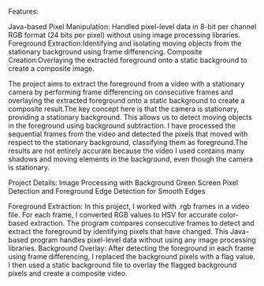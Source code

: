 Features:

Java-based Pixel Manipulation: Handled pixel-level data in 8-bit per channel RGB format (24 bits per pixel) without using image processing libraries.
Foreground Extraction:Identifying and isolating moving objects from the stationary background using frame differencing.
Composite Creation:Overlaying the extracted foreground onto a static background to create a composite image.

The project aims to extract the foreground from a video with a stationary camera by performing frame differencing on consecutive frames and overlaying the extracted foreground onto a static background to create a composite result.The key concept here is that the camera is stationary, providing a stationary background. This allows us to detect moving objects in the foreground using background subtraction. I have processed the sequential frames from the video and detected the pixels that moved with respect to the stationary background, classifying them as foreground.The results are not entirely accurate because the video I used contains many shadows and moving elements in the background, even though the camera is stationary.

Project Details: Image Processing with Background Green Screen Pixel Detection and Foreground Edge Detection for Smooth Edges

Foreground Extraction: In this project, I worked with .rgb frames in a video file. For each frame, I converted RGB values to HSV for accurate color-based extraction. The program compares consecutive frames to detect and extract the foreground by identifying pixels that have changed. This Java-based program handles pixel-level data without using any image processing libraries.
Background Overlay: After detecting the foreground in each frame using frame differencing, I replaced the background pixels with a flag value. I then used a static background file to overlay the flagged background pixels and create a composite video.
